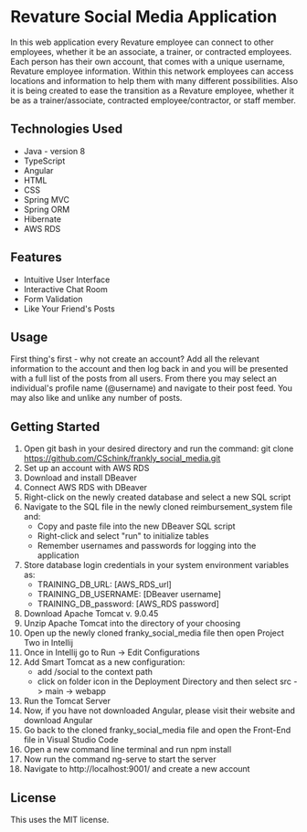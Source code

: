 # Revature Social Media Application

In this web application every Revature employee can connect to other employees, whether it be an associate, a trainer, or contracted employees. Each person has their own account, that comes with a unique username, Revature employee information. Within this network employees can access locations and information to help them with many different possibilities. Also it is being created to ease the transition as a Revature employee, whether it be as a trainer/associate, contracted employee/contractor, or staff member.

## Technologies Used

* Java - version 8
* TypeScript
* Angular
* HTML
* CSS
* Spring MVC
* Spring ORM
* Hibernate
* AWS RDS

## Features

* Intuitive User Interface
* Interactive Chat Room
* Form Validation
* Like Your Friend's Posts

## Usage

First thing's first - why not create an account? Add all the relevant information to the account and then log back in and you will be presented with a full list of the posts from all users. From there you may select an individual's profile name (@username) and navigate to their post feed.  You may also like and unlike any number of posts.

## Getting Started

1. Open git bash in your desired directory and run the command: git clone https://github.com/CSchink/frankly_social_media.git
2. Set up an account with AWS RDS
3. Download and install DBeaver
4. Connect AWS RDS with DBeaver
5. Right-click on the newly created database and select a new SQL script
6. Navigate to the SQL file in the newly cloned reimbursement_system file and:
   * Copy and paste file into the new DBeaver SQL script
   * Right-click and select "run" to initialize tables
   * Remember usernames and passwords for logging into the application
7. Store database login credentials in your system environment variables as:
   * TRAINING_DB_URL: [AWS_RDS_url]
   * TRAINING_DB_USERNAME: [DBeaver username]
   * TRAINING_DB_password: [AWS_RDS password]
8. Download Apache Tomcat v. 9.0.45
9. Unzip Apache Tomcat into the directory of your choosing
10. Open up the newly cloned franky_social_media file then open Project Two in Intellij
11. Once in Intellij go to Run -> Edit Configurations
12. Add Smart Tomcat as a new configuration:
    - add /social to the context path
    - click on folder icon in the Deployment Directory and then select src -> main -> webapp
13. Run the Tomcat Server
14. Now, if you have not downloaded Angular, please visit their website and download Angular
15. Go back to the cloned franky_social_media file and open the Front-End file in Visual Studio Code
16. Open a new command line terminal and run npm install
17. Now run the command ng-serve to start the server
18. Navigate to http://localhost:9001/ and create a new account

## License
This uses the MIT license.
